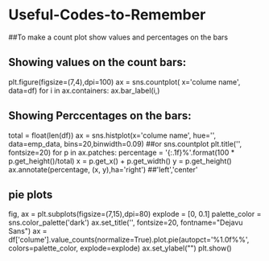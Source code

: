 # Useful-Codes-to-Remember

##To make a count plot show values and percentages on the bars

## Showing values on the count bars:
plt.figure(figsize=(7,4),dpi=100)
ax = sns.countplot( x='colume name',
        data=df)
for i in ax.containers:
    ax.bar_label(i,)
    
## Showing Perccentages on the bars:
total = float(len(df))
ax = sns.histplot(x='colume name', hue='', data=emp_data, bins=20,binwidth=0.09) ##or sns.countplot
plt.title('', fontsize=20)
for p in ax.patches:
    percentage = '{:.1f}%'.format(100 * p.get_height()/total)
    x = p.get_x() + p.get_width()
    y = p.get_height()
    ax.annotate(percentage, (x, y),ha='right') ##'left','center'

## pie plots
fig, ax = plt.subplots(figsize=(7,15),dpi=80)
explode = [0, 0.1]
palette_color = sns.color_palette('dark')
ax.set_title('', fontsize=20, fontname="Dejavu Sans")
ax = df['colume'].value_counts(normalize=True).plot.pie(autopct='%1.0f%%', colors=palette_color, explode=explode)
ax.set_ylabel("")
plt.show()
